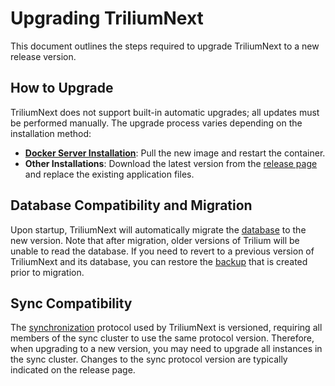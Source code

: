 # Upgrading TriliumNext

This document outlines the steps required to upgrade TriliumNext to a new release version.

## How to Upgrade

TriliumNext does not support built-in automatic upgrades; all updates must be performed manually. The upgrade process varies depending on the installation method:

- **[Docker Server Installation](docker-server-installation.md)**: Pull the new image and restart the container.
- **Other Installations**: Download the latest version from the [release page](https://github.com/TriliumNext/Notes/releases/latest) and replace the existing application files.

## Database Compatibility and Migration

Upon startup, TriliumNext will automatically migrate the [database](database.md) to the new version. Note that after migration, older versions of Trilium will be unable to read the database. If you need to revert to a previous version of TriliumNext and its database, you can restore the [backup](backup.md) that is created prior to migration.

## Sync Compatibility

The [synchronization](synchronization.md) protocol used by TriliumNext is versioned, requiring all members of the sync cluster to use the same protocol version. Therefore, when upgrading to a new version, you may need to upgrade all instances in the sync cluster. Changes to the sync protocol version are typically indicated on the release page.
